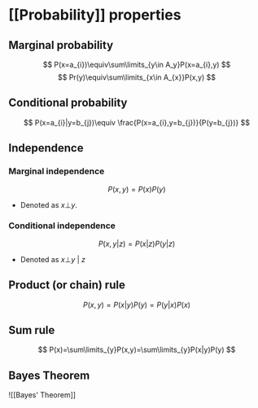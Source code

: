 # [[Probability]] properties
## Marginal probability
$$
P(x=a_{i})\equiv\sum\limits_{y\in A_y}P(x=a_{i},y)
$$
$$
Pr(y)\equiv\sum\limits_{x\in A_{x}}P(x,y)
$$
## Conditional probability
$$
P(x=a_{i}|y=b_{j})\equiv \frac{P(x=a_{i},y=b_{j})}{P(y=b_{j})}
$$

## Independence
### Marginal independence
$$
P(x,y)=P(x)P(y)
$$
* Denoted as $x\bot y$.

### Conditional independence
$$
P(x,y|z)=P(x|z)P(y|z)
$$
* Denoted as $x\bot y\ |\ z$     

## Product (or chain) rule
$$
P(x,y)=P(x|y)P(y)=P(y|x)P(x)
$$
## Sum rule
$$
P(x)=\sum\limits_{y}P(x,y)=\sum\limits_{y}P(x|y)P(y)
$$

## Bayes Theorem
![[Bayes' Theorem]]
